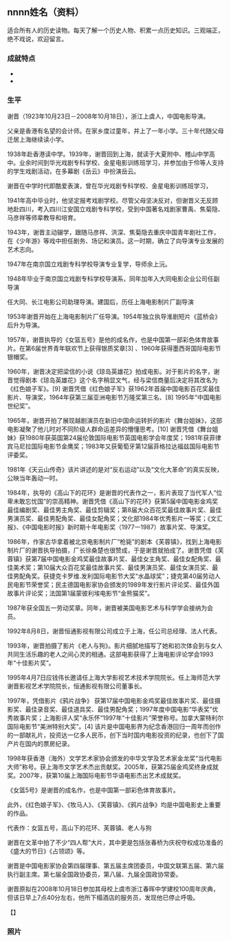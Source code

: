 ## nnnn姓名（资料）

适合所有人的历史读物。每天了解一个历史人物、积累一点历史知识。三观端正，绝不戏说，欢迎留言。  

### 成就特点

- ​
- ​


### 生平

谢晋（1923年10月23日－2008年10月18日），浙江上虞人，中国电影导演。



父亲是香港有名望的会计师。在家乡度过童年，并上了一年小学。三十年代随父母迁居上海继续读小学。

1938年赴香港读中学。1939年，谢晋回到上海，就读于大夏附中、稽山中学高中。业余时间到华光戏剧专科学校、金星电影训练班学习，并参加由于伶等人支持的学生戏剧活动，在多幕剧《岳云》中扮演岳云。

谢晋在中学时代即酷爱表演，曾在华光戏剧专科学校、金星电影训练班学习，

1941年高中毕业时，他坚定报考戏剧学校。尽管父母坚决反对，但谢晋义无反顾地赴四川，考入四川江安国立戏剧专科学校，受到中国著名戏剧家曹禹、焦菊隐、马彦祥等师辈教导和培育。



1943年，谢晋主动辍学，跟随马彦祥、洪深、焦菊隐去重庆中国青年剧社工作，在《少年游》等戏中担任剧务、场记和演员。这一时期，确立了向导演专业发展的艺术志向。



1947年在南京国立戏剧专科学校导演专业复学，导师余上沅。

1948年毕业于南京国立戏剧专科学校导演系，同年加年入大同电影企业公司任副导演

任大同、长江电影公司助理导演。建国后，历任上海电影制片厂副导演

1953年谢晋开始在上海电影制片厂任导演。1954年独立执导淮剧短片《蓝桥会》后升为导演。

1957年，谢晋执导的《女篮五号》是他的成名作，也是中国第一部彩色体育故事片。在第6届世界青年联欢节上获得银质奖章[3]  、1960年获得墨西哥国际电影节银帽奖。



1960年，谢晋决定把梁信的小说《琼岛英雄花》拍成电影。对于影片的名字，谢晋觉得剧本《琼岛英雄花》这个名字稍显文气，经与梁信商量后决定将其改名为《红色娘子军》。[9]  谢晋凭借《红色娘子军》获1962年首届中国电影百花奖最佳影片、导演奖，1964年获第三届亚洲电影节万隆奖第三名、[8]  1995年“中国电影世纪奖”。



1965年，谢晋开拍了展现越剧演员在新旧中国命运转折的影片《舞台姐妹》，这部电影凝聚了他儿时对不同阶级人群命运差异的懵懂思考。[10]  谢晋凭借《舞台姐妹》获1980年获英国第24届伦敦国际电影节英国电影学会年度奖；1981年获菲律宾马尼拉国际电影节金鹰奖；1983年又获葡萄牙第12届菲格拉达福兹国际电影节评委奖。

1981年《天云山传奇》该片讲述的是对“反右运动”以及“文化大革命”的真实反映，公映当年轰动一时。

1984年，执导的《高山下的花环》是谢晋的代表作之一，影片表现了当代军人“位卑未敢忘忧国”的崇高精神。谢晋凭借《高山下的花环》获第5届中国电影金鸡奖最佳编剧奖、最佳男主角奖、最佳剪辑奖；第8届大众百花奖最佳故事片奖、最佳男演员奖、最佳男配角奖、最佳女配角奖；文化部1984年优秀影片一等奖；《文汇报》、《中国电影时报》新时期十年电影奖（1977一1987）故事片奖、导演奖。

1986年，作家古华拿着被北京电影制片厂“枪毙”的剧本《芙蓉镇》，找到上海电影制片厂的谢晋执导拍摄，厂长徐桑楚也很赞成，于是谢晋就拍成了。谢晋凭借《芙蓉镇》获第7届中国电影金鸡奖最佳故事片奖、最佳女主角奖、最佳女配角奖、最佳美术奖；第10届大众百花奖最佳故事片奖、最佳男演员奖、最佳女演员奖、最佳男配角奖。获捷克卡罗维.发利国际电影节大奖“水晶球奖”；捷克第40届劳动人民电影节荣誉奖；民主德国电影家协会颁发的1989年发行影片评论奖、最佳外国故事片评论奖；法国第1届蒙彼利埃电影节“金熊猫奖”。



1987年获全国五一劳动奖章。同年，谢晋被美国电影艺术与科学学会接纳为会员。

1992年8月8日，谢晋恒通影视有限公司成立于上海，任公司总经理、法人代表。

1993年，谢晋拍摄了影片《老人与狗》。影片细腻地描写了她和初次体会到与女人共同生活乐趣的老人之间心灵的相通。这部电影获得了上海电影评论学会1993年“十佳影片奖”。



1995年4月7日应钱伟长邀请任上海大学影视艺术技术学院院长。任上海师范大学谢晋影视艺术学院院长，恒通影视有限公司董事长。



1997年，凭借影片《鸦片战争》 获第17届中国电影金鸡奖最佳故事片奖、最佳摄影奖、最佳录音奖、最佳道具奖、最佳男配角奖；1997年度中国电影“华表奖”优秀故事片奖；上海影评人奖“永乐怀”1997年“十佳影片”荣誉称号。加拿大蒙特利尔国际电影节“美洲特别大奖”。[4]  该片是中国电影界为纪念香港回归一周年而创作的一部献礼片，投资达一亿多人民币，创下当时国内电影投资的纪录，也创下了国产片在国内的票房纪录。



1998年获香港（海外）文学艺术家协会颁发的中华文学及艺术家金龙奖“当代电影大师”称号。获上海市文学艺术杰出贡献奖。2005年，获第25届金鸡奖终身成就奖。2007年，获第10届上海国际电影节华语电影杰出艺术成就奖。



《女篮5号》是谢晋的成名作，也是中国第一部彩色体育故事片。

此外，《红色娘子军》、《牧马人》、《芙蓉镇》、《鸦片战争》均是中国电影史上重要的作品。

代表作：女篮五号，高山下的花环、芙蓉镇、老人与狗



谢晋在文革中拍了不少“四人帮”大片，其中更是包括张春桥为庆祝夺权成功准备的《盛大的节日》《占领颂》等。

谢晋是中国电影家协会第四届理事、第五届主席团委员，中国文联第五届、第六届执行副主席。第七届全国政协委员，第八届、九届全国政协常委。

谢晋原拟在2008年10月18日参加其母校上虞市浙江春晖中学建校100周年庆典，但该日早上7点40分左右，他所下榻酒店的服务员，发现他已停止呼吸。



【】

### 照片


